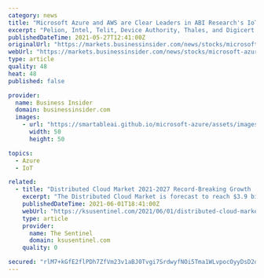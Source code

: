 ```yaml
---
category: news
title: "Microsoft Azure and AWS are Clear Leaders in ABI Research's IoT Device Onboard and Lifecycle Management Competitive Ranking"
excerpt: "Pelion, Intel, Telit, Device Authority, Thales, and Digicert Followers: Avsystem and Sequitur Labs Microsoft Azure and AWS are leading the battle at the very core of IoT deployments and enjoying the lion's share of cloud dominance."
publishedDateTime: 2021-05-27T12:41:00Z
originalUrl: "https://markets.businessinsider.com/news/stocks/microsoft-azure-and-aws-are-clear-leaders-in-abi-research-s-iot-device-onboard-and-lifecycle-management-competitive-ranking-1030471303"
webUrl: "https://markets.businessinsider.com/news/stocks/microsoft-azure-and-aws-are-clear-leaders-in-abi-research-s-iot-device-onboard-and-lifecycle-management-competitive-ranking-1030471303"
type: article
quality: 48
heat: 48
published: false

provider:
  name: Business Insider
  domain: businessinsider.com
  images:
    - url: "https://smartableai.github.io/microsoft-azure/assets/images/organizations/businessinsider.com-50x50.jpg"
      width: 50
      height: 50

topics:
  - Azure
  - IoT

related:
  - title: "Distributed Cloud Market 2021-2027 Record-Breaking Growth | Amazon Web Services, Microsoft Azure, Google Cloud Platform, and IBM Cloud"
    excerpt: "The Distributed Cloud Market is forecast to reach $3.9 billion by 2027, growing at a CAGR of 24.1% during the forecast period from 2021-2027. Latest added Distributed Cloud Market research study by MarketDigits offers detailed product outlook and elaborates market review till 2027."
    publishedDateTime: 2021-06-01T18:41:00Z
    webUrl: "https://ksusentinel.com/2021/06/01/distributed-cloud-market-2021-2027-record-breaking-growth-amazon-web-services-microsoft-azure-google-cloud-platform-and-ibm-cloud/"
    type: article
    provider:
      name: The Sentinel
      domain: ksusentinel.com
    quality: 0

secured: "rlM7+kGfE2flPDh7ZfVm23v1aBJ0Tvgi7SrdwyfNOi5Tma1WLvpocOyyDsD2qOGG90RggLGtMGHVjT/yTKoqpAY4Bmruejq5UM8lKv93L/PyXMx13Z0Ir8+FHIDRLeKcm/yAuR7ow05s6yqJJw5dUGEgX4OEHopDW39m+Vz+RPxA5+4Cmj53kpM+iWbYTXUp3oacjYA3PNBEao+Tj5QGG81R6GYxmZgBMvOMTqIfNOFOjwGdbUK1K/ut1L+GojLIGh5lpy2DkMPqEMxtO2RLHU7176BaB2gLEqdXiOfycuwagKYm1eZYF1uWlb+ubgMttvDbhOJhZFTPCsuoIJbJw+Gkxk+lsbr51x6Y7cN5zEQ=;yNiGzfJhdnUrzComilolfw=="
---
```


